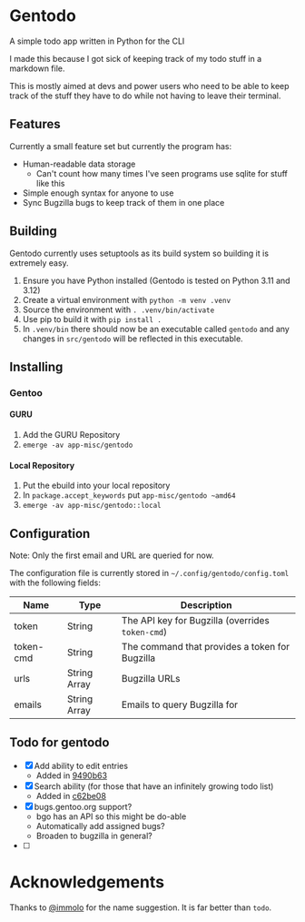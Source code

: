 # Gentodo

A simple todo app written in Python for the CLI

I made this because I got sick of keeping track of my todo stuff in a markdown 
file.

This is mostly aimed at devs and power users who need to be able to keep track
of the stuff they have to do while not having to leave their terminal.

## Features

Currently a small feature set but currently the program has:
- Human-readable data storage 
  - Can't count how many times I've seen programs use sqlite for stuff like this
- Simple enough syntax for anyone to use
- Sync Bugzilla bugs to keep track of them in one place

## Building

Gentodo currently uses setuptools as its build system so building it is extremely easy.

1. Ensure you have Python installed (Gentodo is tested on Python 3.11 and 3.12)
2. Create a virtual environment with `python -m venv .venv`
3. Source the environment with `. .venv/bin/activate`
4. Use pip to build it with `pip install .`
5. In `.venv/bin` there should now be an executable called `gentodo` and any changes in `src/gentodo` will be reflected in this executable.

## Installing

### Gentoo

#### GURU

1. Add the GURU Repository
2. `emerge -av app-misc/gentodo`

#### Local Repository

1. Put the ebuild into your local repository
2. In `package.accept_keywords` put `app-misc/gentodo ~amd64`
3. `emerge -av app-misc/gentodo::local`

## Configuration

Note: Only the first email and URL are queried for now.

The configuration file is currently stored in `~/.config/gentodo/config.toml` with the following fields:

| Name      | Type         | Description                                      |
|-----------|--------------|--------------------------------------------------|
| token     | String       | The API key for Bugzilla (overrides `token-cmd`) |
| token-cmd | String       | The command that provides a token for Bugzilla   |
| urls      | String Array | Bugzilla URLs                                    |
| emails    | String Array | Emails to query Bugzilla for                     |

## Todo for gentodo

- [x] Add ability to edit entries
  - Added in [9490b63](https://github.com/csfore/gentodo/commit/9490b63381a3f0ea7affca174d3b3eaf27bee64f)
- [x] Search ability (for those that have an infinitely growing todo list)
  - Added in [c62be08](https://github.com/csfore/gentodo/commit/9490b63381a3f0ea7affca174d3b3eaf27bee64f)
- [x] bugs.gentoo.org support?
  - bgo has an API so this might be do-able
  - Automatically add assigned bugs?
  - Broaden to bugzilla in general?
- [ ] 

# Acknowledgements

Thanks to [@immolo](https://github.com/immolo) for the name suggestion. It is far better than `todo`.
